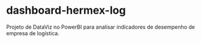 # dashboard-hermex-log
Projeto de DataViz no PowerBI para analisar indicadores de desempenho de empresa de logística.
